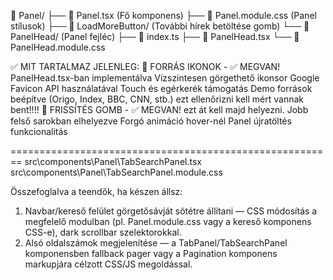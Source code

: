 📁 Panel/
├── 📄 Panel.tsx (Fő komponens)
├── 📄 Panel.module.css (Panel stílusok)
├── 📁 LoadMoreButton/ (További hírek betöltése gomb)
└── 📁 PanelHead/ (Panel fejléc)
├── 📄 index.ts
├── 📄 PanelHead.tsx
└── 📄 PanelHead.module.css

✅ MIT TARTALMAZ JELENLEG:
🎯 FORRÁS IKONOK - ✅ MEGVAN!
PanelHead.tsx-ban implementálva
Vízszintesen görgethető ikonsor
Google Favicon API használatával
Touch és egérkerék támogatás
Demo források beépítve (Origo, Index, BBC, CNN, stb.) ezt ellenőrizni kell mért vannak bent!!!!
🔄 FRISSÍTÉS GOMB - ✅ MEGVAN! ezt át kell majd helyezni.
Jobb felső sarokban elhelyezve
Forgó animáció hover-nél
Panel újratöltés funkcionalitás

========================================================
src\components\Panel\TabSearchPanel.tsx
src\components\Panel\TabSearchPanel.module.css

Összefoglalva a teendők, ha készen állsz:
1) Navbar/kereső felület görgetősávját sötétre állítani — CSS módosítás a megfelelő modulban (pl. Panel.module.css vagy a kereső komponens CSS-e), dark scrollbar szelektorokkal.
2) Alsó oldalszámok megjelenítése — a TabPanel/TabSearchPanel komponensben fallback pager vagy a Pagination komponens markupjára célzott CSS/JS megoldással.

